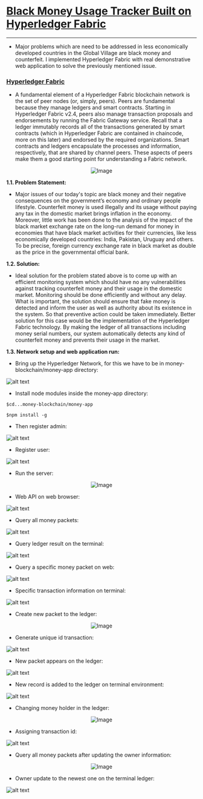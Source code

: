 # [Black Money Usage Tracker Built on Hyperledger Fabric](https://www.kci.go.kr/kciportal/ci/sereArticleSearch/ciSereArtiView.kci?sereArticleSearchBean.artiId=ART002594524)

_____________________________________________________
- Major problems which are need to be addressed in less economically developed countries in the Global Village are black money and
counterfeit. I implemented Hyperledger Fabric with real demonstrative web application to solve the previously mentioned issue.

### [Hyperledger Fabric](https://www.hyperledger.org/use/fabric)

- A fundamental element of a Hyperledger Fabric blockchain network is the set of peer nodes (or, simply, peers). Peers are fundamental because they manage ledgers and smart contracts. Starting in Hyperledger Fabric v2.4, peers also manage transaction proposals and endorsements by running the Fabric Gateway service. Recall that a ledger immutably records all of the transactions generated by smart contracts (which in Hyperledger Fabric are contained in chaincode, more on this later) and endorsed by the required organizations. Smart contracts and ledgers encapsulate the processes and information, respectively, that are shared by channel peers. These aspects of peers make them a good starting point for understanding a Fabric network.

<p align="center">
  <img src="https://user-images.githubusercontent.com/24220136/231626996-af1607f9-0001-4855-ac8c-c1ddb3a4338a.png" alt="Image">
</p>

**1.1.	Problem Statement:**
 
- Major issues of our today's topic are black money and their negative consequences on the government’s economy and ordinary people 
lifestyle. Counterfeit money is used illegally and its usage without paying any tax in the domestic market brings inflation in
the economy. Moreover, little work has been done to the analysis of the impact of the black market exchange rate on the long-run
demand for money in economies that have black market activities for their currencies, like less economically developed countries:
India, Pakistan, Uruguay and others. To be precise, foreign currency exchange rate in black market as double as the price in the 
governmental official bank.      

**1.2.	Solution:**

- Ideal solution for the problem stated above is to come up with an efficient monitoring system which should have no any
vulnerabilities against tracking counterfeit money and their usage in the domestic market. Monitoring should be done efficiently and
without any delay. What is important, the solution should ensure that fake money is detected and inform the user as well as authority 
about its existence in the system. So that preventive action could be taken immediately. Better solution for this case would be the
implementation of the Hyperledger Fabric technology. By making the ledger of all transactions including money serial numbers, our system
automatically detects any kind of counterfeit money and prevents their usage in the market.    

**1.3. Network setup and web application run:**

- Bring up the Hyperledger Network, for this we have to be in money-blockchain/money-app directory: 

![alt text](https://github.com/af4092/money-blockchain/blob/master/images/Test1.PNG?raw=true)

- Install node modules inside the money-app directory:

`$cd...money-blockchain/money-app`

`$npm install -g`

- Then register admin:

![alt text](https://github.com/af4092/money-blockchain/blob/master/images/Test2.PNG?raw=true)

- Register user:

![alt text](https://github.com/af4092/money-blockchain/blob/master/images/Test3.PNG?raw=true)

- Run the server:

<p align="center">
  <img src="https://github.com/af4092/money-blockchain/blob/master/images/Test4.PNG" alt="Image">
</p>

- Web API on web browser:

![alt text](https://github.com/af4092/money-blockchain/blob/master/images/Test5.PNG?raw=true)

- Query all money packets:

![alt text](https://github.com/af4092/money-blockchain/blob/master/images/Test6.png?raw=true)

- Query ledger result on the terminal:

![alt text](https://github.com/af4092/money-blockchain/blob/master/images/Test7.png?raw=true)

- Query a specific money packet on web:

![alt text](https://github.com/af4092/money-blockchain/blob/master/images/Test8.PNG?raw=true)

- Specific transaction information on terminal:

![alt text](https://github.com/af4092/money-blockchain/blob/master/images/Test9.PNG?raw=true)

- Create new packet to the ledger:

<p align="center">
  <img src="https://github.com/af4092/money-blockchain/blob/master/images/Test10.PNG" alt="Image">
</p>

- Generate unique id transaction:

![alt text](https://github.com/af4092/money-blockchain/blob/master/images/Test11.PNG?raw=true)

- New packet appears on the ledger:

![alt text](https://github.com/af4092/money-blockchain/blob/master/images/Test12.PNG?raw=true)

- New record is added to the ledger on terminal environment:

![alt text](https://github.com/af4092/money-blockchain/blob/master/images/Test13.PNG?raw=true)

- Changing money holder in the ledger:

<p align="center">
  <img src="https://github.com/af4092/money-blockchain/blob/master/images/Test14.PNG" alt="Image">
</p>

- Assigning transaction id:

![alt text](https://github.com/af4092/money-blockchain/blob/master/images/Test15.PNG?raw=true)

- Query all money packets after updating the owner information:

<p align="center">
  <img src="https://github.com/af4092/money-blockchain/blob/master/images/Test16.PNG" alt="Image">
</p>

- Owner update to the newest one on the terminal ledger:

![alt text](https://github.com/af4092/money-blockchain/blob/master/images/Test17.PNG?raw=true)
